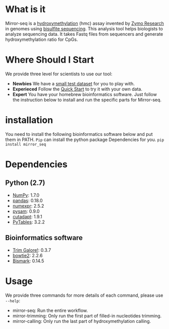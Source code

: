 # What is it
Mirror-seq is a [hydroxymethylation](http://www.zymoresearch.com/epigenetics/dna-hydroxymethylation) (hmc) assay invented by [Zymo Research](http://zymoresearch.com) in genomes using [bisulfite sequencing](http://www.zymoresearch.com/bisulfite-beginner-guide). This analysis
tool helps biologists to analyze sequencing data. It takes Fastq files from sequencers and generate hydroxymethylation ratio for CpGs.

# Where Should I Start
We provide three level for scientists to use our tool:
* **Newbies** We have a [small test dataset](https://github.com/Zymo-Research/mirror-seq/wiki/Test-Dataset) for you to play with.
* **Experieced** Follow the [Quick Start](https://github.com/Zymo-Research/mirror-seq/wiki/Quick-Start) to try it with your own data.
* **Expert** You have your homebrew bioinformatics software. Just follow the instruction below to install and run the specific parts for Mirror-seq.

# installation
You need to install the following bioinformatics software below and put them in PATH. `Pip` can install the python package Dependencies for you.
```pip install mirror_seq```

# Dependencies
## Python (2.7)
* [NumPy](http://www.numpy.org/): 1.7.0
* [pandas](http://pandas.pydata.org/): 0.18.0
* [numexpr](https://github.com/pydata/numexpr): 2.5.2
* [pysam](http://pysam.readthedocs.org/en/latest/api.html): 0.9.0
* [cutadapt](http://cutadapt.readthedocs.org/en/stable/guide.html): 1.9.1
* [PyTables](http://www.pytables.org/): 3.2.2

## Bioinformatics software
* [Trim Galore!](http://www.bioinformatics.bbsrc.ac.uk/projects/trim_galore/): 0.3.7
* [bowtie2](http://bowtie-bio.sourceforge.net/bowtie2/index.shtml): 2.2.6
* [Bismark](http://www.bioinformatics.bbsrc.ac.uk/projects/bismark/): 0.14.5

# Usage
We provide three commands for more details of each command, please use `--help`:
* mirror-seq: Run the entire workflow.
* mirror-trimming: Only run the first part of filled-in nucleotides trimming.
* mirror-calling: Only run the last part of hydroxymethylation calling.
